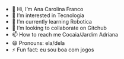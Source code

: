 - 👋 Hi, I’m Ana Carolina Franco 
- 👀 I’m interested in Tecnologia 
- 🌱 I’m currently learning Robotica 
- 💞️ I’m looking to collaborate on Gitchub 
- 📫 How to reach me Cocaia/Jardim Adriana 
- 😄 Pronouns: ela/dela
- ⚡ Fun fact: eu sou boa com jogos 

<!---
nan4-huestation/nan4-huestation is a ✨ special ✨ repository because its `README.md` (this file) appears on your GitHub profile.
You can click the Preview link to take a look at your changes.
--->
